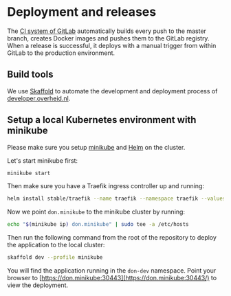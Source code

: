 # Deployment and releases
The [CI system of GitLab](https://gitlab.com/commonground/developer.overheid.nl/pipelines) automatically builds every push to the master branch, creates Docker images and pushes them to the GitLab registry. When a release is successful, it deploys with a manual trigger from within GitLab to the production environment.

## Build tools
We use [Skaffold](https://github.com/GoogleContainerTools/skaffold) to automate the development and deployment process of [developer.overheid.nl](developer.overheid.nl).

## Setup a local Kubernetes environment with minikube
Please make sure you setup [minikube](https://github.com/kubernetes/minikube) and [Helm](https://helm.sh/) on the cluster.

Let's start minikube first:

```bash
minikube start
```

Then make sure you have a Traefik ingress controller up and running:

```bash
helm install stable/traefik --name traefik --namespace traefik --values helm/traefik-values-minikube.yaml
```

Now we point `don.minikube` to the minikube cluster by running:

```bash
echo "$(minikube ip) don.minikube" | sudo tee -a /etc/hosts
```

Then run the following command from the root of the repository to deploy the application to the local cluster:

```bash
skaffold dev --profile minikube
```

You will find the application running in the `don-dev` namespace. Point your browser to [https://don.minikube:30443](https://don.minikube:30443/) to view the deployment.
